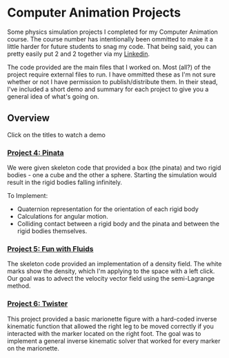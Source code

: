# Computer Animation Projects
Some physics simulation projects I completed for my Computer Animation course. The course number has intentionally been ommitted to make it a little harder for future students to snag my code. That being said, you can pretty easily put 2 and 2 together via my [Linkedin](https://www.linkedin.com/in/hamiltongreene).

The code provided are the main files that I worked on. Most (all?) of the project require external files to run. I have ommitted these as I'm not sure whether or not I have permission to publish/distribute them. In their stead, I've included a short demo and summary for each project to give you a general idea of what's going on.

## Overview
Click on the titles to watch a demo

### [**Project 4: Pinata**](https://www.youtube.com/watch?v=lrPQJfbUBtQ&feature=youtu.be)
We were given skeleton code that provided a box (the pinata) and two rigid bodies - one a cube and the other a sphere. Starting the simulation would result in the rigid bodies falling infinitely.

To Implement:

* Quaternion representation for the orientation of each rigid body
* Calculations for angular motion. 
* Colliding contact between a rigid body and the pinata and between the rigid bodies themselves. 

### [**Project 5: Fun with Fluids**](https://www.youtube.com/watch?v=VrAC1NpH5ao&feature=youtu.be)
The skeleton code provided an implementation of a density field. The white marks show the density, which I'm applying to the space with a left click. Our goal was to advect the velocity vector field using the semi-Lagrange method.

### [**Project 6: Twister**](https://www.youtube.com/watch?v=gSZYbGCMh94&feature=youtu.be)
This project provided a basic marionette figure with a hard-coded inverse kinematic function that allowed the right leg to be moved correctly if you interacted with the marker located on the right foot. The goal was to implement a general inverse kinematic solver that worked for every marker on the marionette.